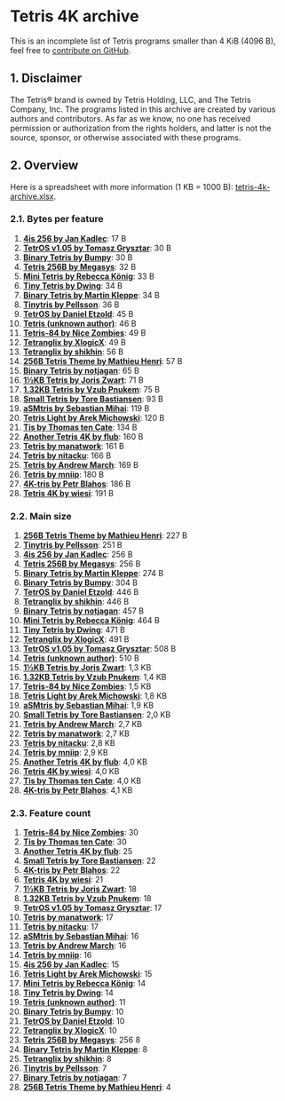 # Tetris 4K archive

This is an incomplete list of Tetris programs smaller than 4 KiB (4096 B), feel free to [contribute on GitHub](https://github.com/nineteendo/tetris4karchive).

## 1. Disclaimer

The Tetris® brand is owned by Tetris Holding, LLC, and The Tetris Company, Inc. The programs listed in this archive are created by various authors and contributors. As far as we know, no one has received permission or authorization from the rights holders, and latter is not the source, sponsor, or otherwise associated with these programs.

## 2. Overview

Here is a spreadsheet with more information (1 KB = 1000 B): [tetris-4k-archive.xlsx](tetris-4k-archive.xlsx).

### 2.1. Bytes per feature

1. [**4is 256 by Jan Kadlec**](4is-256/README.md): 17 B
2. [**TetrOS v1.05 by Tomasz Grysztar**](tetros-v105/README.md): 30 B
3. [**Binary Tetris by Bumpy**](binary-tetris/README.md): 30 B
4. [**Tetris 256B by Megasys**](tetris-256b/README.md): 32 B
5. [**Mini Tetris by Rebecca König**](mini-tetris/README.md): 33 B
6. [**Tiny Tetris by Dwing**](tiny-tetris/README.md): 34 B
7. [**Binary Tetris by Martin Kleppe**](binary-tetris-2/README.md): 34 B
8. [**Tinytris by Pellsson**](tinytris/README.md): 36 B
9. [**TetrOS by Daniel Etzold**](tetros/README.md): 45 B
10. [**Tetris (unknown author)**](tetris/README.md): 46 B
11. [**Tetris-84 by Nice Zombies**](tetris-84/README.md): 49 B
12. [**Tetranglix by XlogicX**](tetranglix/README.md): 49 B
13. [**Tetranglix by shikhin**](tetranglix-2/README.md): 56 B
14. [**256B Tetris Theme by Mathieu Henri**](256b-tetris-theme/README.md): 57 B
15. [**Binary Tetris by notjagan**](binary-tetris-3/README.md): 65 B
16. [**1½KB Tetris by Joris Zwart**](1.5kb-tetris/README.md): 71 B
17. [**1.32KB Tetris by Vzub Pnukem**](1.32kb-tetris/README.md): 75 B
18. [**Small Tetris by Tore Bastiansen**](small-tetris/README.md): 93 B
19. [**aSMtris by Sebastian Mihai**](asmtris/README.md): 119 B
20. [**Tetris Light by Arek Michowski**](tetris-light/README.md): 120 B
21. [**Tis by Thomas ten Cate**](tis/README.md): 134 B
22. [**Another Tetris 4K by flub**](another-tetris-4k/README.md): 160 B
23. [**Tetris by manatwork**](tetris-2/README.md): 161 B
24. [**Tetris by nitacku**](tetris-3/README.md): 166 B
25. [**Tetris by Andrew March**](tetris-5/README.md): 169 B
26. [**Tetris by mniip**](tetris-4/README.md): 180 B
27. [**4K-tris by Petr Blahos**](4k-tris/README.md): 186 B
28. [**Tetris 4K by wiesi**](tetris-4k/README.md): 191 B

### 2.2. Main size

1. [**256B Tetris Theme by Mathieu Henri**](256b-tetris-theme/README.md): 227 B
2. [**Tinytris by Pellsson**](tinytris/README.md): 251 B
3. [**4is 256 by Jan Kadlec**](4is-256/README.md): 256 B
4. [**Tetris 256B by Megasys**](tetris-256b/README.md): 256 B
5. [**Binary Tetris by Martin Kleppe**](binary-tetris-2/README.md): 274 B
6. [**Binary Tetris by Bumpy**](binary-tetris/README.md): 304 B
7. [**TetrOS by Daniel Etzold**](tetros/README.md): 446 B
8. [**Tetranglix by shikhin**](tetranglix-2/README.md): 446 B
9. [**Binary Tetris by notjagan**](binary-tetris-3/README.md): 457 B
10. [**Mini Tetris by Rebecca König**](mini-tetris/README.md): 464 B
11. [**Tiny Tetris by Dwing**](tiny-tetris/README.md): 471 B
12. [**Tetranglix by XlogicX**](tetranglix/README.md): 491 B
13. [**TetrOS v1.05 by Tomasz Grysztar**](tetros-v105/README.md): 508 B
14. [**Tetris (unknown author)**](tetris/README.md): 510 B
15. [**1½KB Tetris by Joris Zwart**](1.5kb-tetris/README.md): 1,3 KB
16. [**1.32KB Tetris by Vzub Pnukem**](1.32kb-tetris/README.md): 1,4 KB
17. [**Tetris-84 by Nice Zombies**](tetris-84/README.md): 1,5 KB
18. [**Tetris Light by Arek Michowski**](tetris-light/README.md): 1,8 KB
19. [**aSMtris by Sebastian Mihai**](asmtris/README.md): 1,9 KB
20. [**Small Tetris by Tore Bastiansen**](small-tetris/README.md): 2,0 KB
21. [**Tetris by Andrew March**](tetris-5/README.md): 2,7 KB
22. [**Tetris by manatwork**](tetris-2/README.md): 2,7 KB
23. [**Tetris by nitacku**](tetris-3/README.md): 2,8 KB
24. [**Tetris by mniip**](tetris-4/README.md): 2,9 KB
25. [**Another Tetris 4K by flub**](another-tetris-4k/README.md): 4,0 KB
26. [**Tetris 4K by wiesi**](tetris-4k/README.md): 4,0 KB
27. [**Tis by Thomas ten Cate**](tis/README.md): 4,0 KB
28. [**4K-tris by Petr Blahos**](4k-tris/README.md): 4,1 KB

### 2.3. Feature count

1. [**Tetris-84 by Nice Zombies**](tetris-84/README.md): 30
2. [**Tis by Thomas ten Cate**](tis/README.md): 30
3. [**Another Tetris 4K by flub**](another-tetris-4k/README.md): 25
4. [**Small Tetris by Tore Bastiansen**](small-tetris/README.md): 22
5. [**4K-tris by Petr Blahos**](4k-tris/README.md): 22
6. [**Tetris 4K by wiesi**](tetris-4k/README.md): 21
7. [**1½KB Tetris by Joris Zwart**](1.5kb-tetris/README.md): 18
8. [**1.32KB Tetris by Vzub Pnukem**](1.32kb-tetris/README.md): 18
9. [**TetrOS v1.05 by Tomasz Grysztar**](tetros-v105/README.md): 17
10. [**Tetris by manatwork**](tetris-2/README.md): 17
11. [**Tetris by nitacku**](tetris-3/README.md): 17
12. [**aSMtris by Sebastian Mihai**](asmtris/README.md): 16
13. [**Tetris by Andrew March**](tetris-5/README.md): 16
14. [**Tetris by mniip**](tetris-4/README.md): 16
15. [**4is 256 by Jan Kadlec**](4is-256/README.md): 15
16. [**Tetris Light by Arek Michowski**](tetris-light/README.md): 15
17. [**Mini Tetris by Rebecca König**](mini-tetris/README.md): 14
18. [**Tiny Tetris by Dwing**](tiny-tetris/README.md): 14
19. [**Tetris (unknown author)**](tetris/README.md): 11
20. [**Binary Tetris by Bumpy**](binary-tetris/README.md): 10
21. [**TetrOS by Daniel Etzold**](tetros/README.md): 10
22. [**Tetranglix by XlogicX**](tetranglix/README.md): 10
23. [**Tetris 256B by Megasys**](tetris-256b/README.md): 256 8
24. [**Binary Tetris by Martin Kleppe**](binary-tetris-2/README.md): 8
25. [**Tetranglix by shikhin**](tetranglix-2/README.md): 8
26. [**Tinytris by Pellsson**](tinytris/README.md): 7
27. [**Binary Tetris by notjagan**](binary-tetris-3/README.md): 7
28. [**256B Tetris Theme by Mathieu Henri**](256b-tetris-theme/README.md): 4